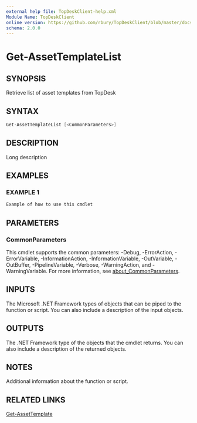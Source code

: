 ```yaml
---
external help file: TopDeskClient-help.xml
Module Name: TopDeskClient
online version: https://github.com/rbury/TopDeskClient/blob/master/docs/Get-AssetTemplateList.md
schema: 2.0.0
---
```


# Get-AssetTemplateList

## SYNOPSIS

Retrieve list of asset templates from TopDesk

## SYNTAX

``` Powershell
Get-AssetTemplateList [<CommonParameters>]
```

## DESCRIPTION

Long description

## EXAMPLES

### EXAMPLE 1

``` Powershell
Example of how to use this cmdlet
```

## PARAMETERS

### CommonParameters

This cmdlet supports the common parameters: -Debug, -ErrorAction, -ErrorVariable, -InformationAction, -InformationVariable, -OutVariable, -OutBuffer, -PipelineVariable, -Verbose, -WarningAction, and -WarningVariable. For more information, see [about_CommonParameters](http://go.microsoft.com/fwlink/?LinkID=113216).

## INPUTS

The Microsoft .NET Framework types of objects that can be piped to the function or script.
You can also include a description of the input objects.

## OUTPUTS

The .NET Framework type of the objects that the cmdlet returns.
You can also include a description of the returned objects.

## NOTES

Additional information about the function or script.

## RELATED LINKS

[Get-AssetTemplate](https://github.com/rbury/TopDeskClient/blob/master/docs/Get-AssetTemplate.md)
